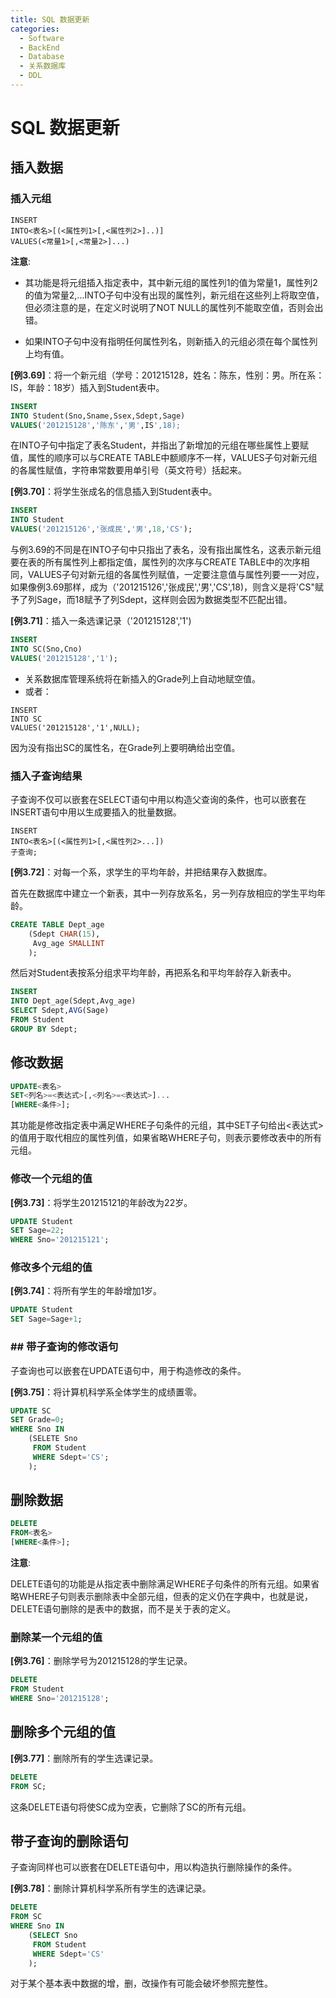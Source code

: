 ```yaml
---
title: SQL 数据更新
categories:
  - Software
  - BackEnd
  - Database
  - 关系数据库
  - DDL
---
```

# SQL 数据更新

## 插入数据

### 插入元组

```sqlite
INSERT
INTO<表名>[(<属性列1>[,<属性列2>]..)]
VALUES(<常量1>[,<常量2>]...)
```

**注意**:

- 其功能是将元组插入指定表中，其中新元组的属性列1的值为常量1，属性列2的值为常量2,...INTO子句中没有出现的属性列，新元组在这些列上将取空值，但必须注意的是，在定义时说明了NOT NULL的属性列不能取空值，否则会出错。

- 如果INTO子句中没有指明任何属性列名，则新插入的元组必须在每个属性列上均有值。

**[例3.69]**：将一个新元组（学号：201215128，姓名：陈东，性别：男。所在系：IS，年龄：18岁）插入到Student表中。

```sql
INSERT
INTO Student(Sno,Sname,Ssex,Sdept,Sage)
VALUES('201215128','陈东','男',IS',18);
```

在INTO子句中指定了表名Student，并指出了新增加的元组在哪些属性上要赋值，属性的顺序可以与CREATE TABLE中额顺序不一样，VALUES子句对新元组的各属性赋值，字符串常数要用单引号（英文符号）括起来。

**[例3.70]**：将学生张成名的信息插入到Student表中。

```sql
INSERT
INTO Student
VALUES('201215126','张成民','男',18,'CS');
```

与例3.69的不同是在INTO子句中只指出了表名，没有指出属性名，这表示新元组要在表的所有属性列上都指定值，属性列的次序与CREATE TABLE中的次序相同，VALUES子句对新元组的各属性列赋值，一定要注意值与属性列要一一对应，如果像例3.69那样，成为（'201215126','张成民','男','CS',18)，则含义是将'CS"赋予了列Sage，而18赋予了列Sdept，这样则会因为数据类型不匹配出错。

**[例3.71]**：插入一条选课记录（'201215128','1')

```sql
INSERT
INTO SC(Sno,Cno)
VALUES('201215128','1');
```

- 关系数据库管理系统将在新插入的Grade列上自动地赋空值。
- 或者：

```mysql
INSERT
INTO SC
VALUES('201215128','1',NULL);
```

因为没有指出SC的属性名，在Grade列上要明确给出空值。

### 插入子查询结果

子查询不仅可以嵌套在SELECT语句中用以构造父查询的条件，也可以嵌套在INSERT语句中用以生成要插入的批量数据。
```sqlite
INSERT
INTO<表名>[(<属性列1>[,<属性列2>...])
子查询;
```

**[例3.72]**：对每一个系，求学生的平均年龄，并把结果存入数据库。

首先在数据库中建立一个新表，其中一列存放系名，另一列存放相应的学生平均年龄。

```sql
CREATE TABLE Dept_age
	(Sdept CHAR(15),
	 Avg_age SMALLINT
	);
```

然后对Student表按系分组求平均年龄，再把系名和平均年龄存入新表中。

```sql
INSERT
INTO Dept_age(Sdept,Avg_age)
SELECT Sdept,AVG(Sage)
FROM Student
GROUP BY Sdept;
```

## 修改数据

```sql
UPDATE<表名>
SET<列名>=<表达式>[,<列名>=<表达式>]...
[WHERE<条件>];
```

其功能是修改指定表中满足WHERE子句条件的元组，其中SET子句给出<表达式>的值用于取代相应的属性列值，如果省略WHERE子句，则表示要修改表中的所有元组。

### 修改一个元组的值

**[例3.73]**：将学生201215121的年龄改为22岁。

```sql
UPDATE Student
SET Sage=22;
WHERE Sno='201215121';
```

### 修改多个元组的值

**[例3.74]**：将所有学生的年龄增加1岁。

```sql
UPDATE Student
SET Sage=Sage+1;
```

### ## 带子查询的修改语句

子查询也可以嵌套在UPDATE语句中，用于构造修改的条件。

**[例3.75]**：将计算机科学系全体学生的成绩置零。

```sql
UPDATE SC
SET Grade=0;
WHERE Sno IN
	(SELETE Sno
	 FROM Student
	 WHERE Sdept='CS';
	);
```

## 删除数据

```sql
DELETE
FROM<表名>
[WHERE<条件>];
```

**注意**:

DELETE语句的功能是从指定表中删除满足WHERE子句条件的所有元组。如果省略WHERE子句则表示删除表中全部元组，但表的定义仍在字典中，也就是说，DELETE语句删除的是表中的数据，而不是关于表的定义。

### 删除某一个元组的值

**[例3.76]**：删除学号为201215128的学生记录。

```sql
DELETE
FROM Student
WHERE Sno='201215128';
```

## 删除多个元组的值

**[例3.77]**：删除所有的学生选课记录。

```sql
DELETE
FROM SC;
```

这条DELETE语句将使SC成为空表，它删除了SC的所有元组。

## 带子查询的删除语句

子查询同样也可以嵌套在DELETE语句中，用以构造执行删除操作的条件。

**[例3.78]**：删除计算机科学系所有学生的选课记录。

```sql
DELETE
FROM SC
WHERE Sno IN
	(SELECT Sno
	 FROM Student
	 WHERE Sdept='CS'
	);
```

对于某个基本表中数据的增，删，改操作有可能会破坏参照完整性。